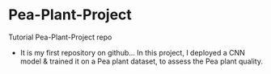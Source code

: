 # Pea-Plant-Project
 Tutorial Pea-Plant-Project repo
 * It is my first repository on github...
In this project, I deployed a CNN model & trained it on a Pea plant dataset, to assess the Pea plant quality.
